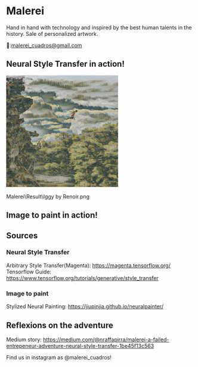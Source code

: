 # Malerei
Hand in hand with technology and inspired by the best human talents in the history. Sale of personalized artwork. 

📩:malerei_cuadros@gmail.com

## Neural Style Transfer in action! 



<img src = "https://github.com/nraffa/Malerei/blob/main/Result/Iggy%20by%20Renoir.png?raw=true" width = "300" height = "300">


Malerei\Result\Iggy by Renoir.png
## Image to paint in action! 



## Sources
### Neural Style Transfer

Arbitrary Style Transfer(Magenta): https://magenta.tensorflow.org/
Tensorflow Guide: https://www.tensorflow.org/tutorials/generative/style_transfer

### Image to paint
Stylized Neural Painting: https://jiupinjia.github.io/neuralpainter/

## Reflexions on the adventure
Medium story: https://medium.com/@nraffapirra/malerei-a-failed-entrepeneur-adventure-neural-style-transfer-1be45f13c563

Find us in instagram as @malerei_cuadros! 
